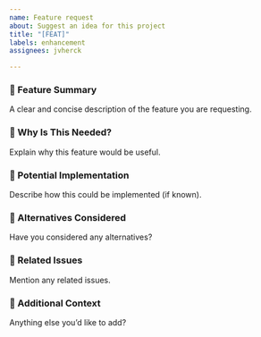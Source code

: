 ```yaml
---
name: Feature request
about: Suggest an idea for this project
title: "[FEAT]"
labels: enhancement
assignees: jvherck

---
```


### 🚀 Feature Summary  
A clear and concise description of the feature you are requesting.

### 🎯 Why Is This Needed?  
Explain why this feature would be useful.

### 🔄 Potential Implementation  
Describe how this could be implemented (if known).

### 📌 Alternatives Considered  
Have you considered any alternatives?

### 🔗 Related Issues  
Mention any related issues.

### 📄 Additional Context  
Anything else you’d like to add?
